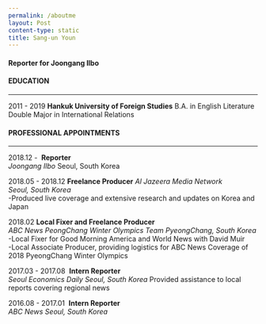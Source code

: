 ```yaml
---
permalink: /aboutme
layout: Post
content-type: static
title: Sang-un Youn
---
```


#### Reporter for Joongang Ilbo

#### EDUCATION
---
2011 - 2019
**Hankuk University of Foreign Studies**
B.A. in English Literature  
Double Major in International Relations

#### PROFESSIONAL APPOINTMENTS
---
2018.12 - 
**Reporter**  
*Joongang Ilbo*
Seoul, South Korea

2018.05 - 2018.12
**Freelance Producer**
*Al Jazeera Media Network*  
*Seoul, South Korea*  
-Produced live coverage and extensive research and updates on Korea and Japan  

2018.02
**Local Fixer and Freelance Producer**  
*ABC News PeongChang Winter Olympics Team*
*PyeongChang, South Korea*
-Local Fixer for Good Morning America and World News with David Muir   
-Local Associate Producer, providing logistics for ABC News Coverage of 2018 PyeongChang Winter Olympics

2017.03 - 2017.08 
**Intern Reporter**  
*Seoul Economics Daily*
*Seoul, South Korea*
Provided assistance to local reports covering regional news

2016.08 - 2017.01 
**Intern Reporter**  
*ABC News*
*Seoul, South Korea*